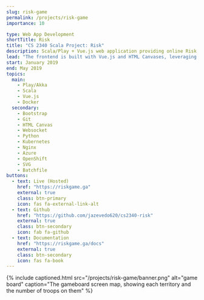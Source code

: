 ```yaml
---
slug: risk-game
permalink: /projects/risk-game
importance: 10

type: Web App Development
shortTitle: Risk
title: "CS 2340 Scala Project: Risk"
description: Scala/Play + Vue.js web application providing online Risk, produced for CS 2340 with Professor Simpkins
lead: "The frontend is built with Vue.js and HTML Canvases, leveraging the Javascript canvas library <a href=\"https://konvajs.org/\" target=\"_blank\" rel=\"noopener\">Konva</a>, while the backend is built with Play Framework and Akka in Scala. The project itself was produced for CS 2340 at Georgia Tech with Professor Christopher Simpkins <a href=\"https://cs2340.gitlab.io/\" target=\"_blank\" rel=\"noopener\">(class website)</a>."
start: January 2019
end: May 2019
topics:
  main:
    - Play/Akka
    - Scala
    - Vue.js
    - Docker
  secondary:
    - Bootstrap
    - Git
    - HTML Canvas
    - Websocket
    - Python
    - Kubernetes
    - Nginx
    - Azure
    - OpenShift
    - SVG
    - Batchfile
buttons:
  - text: Live (Hosted)
    href: "https://riskgame.ga"
    external: true
    class: btn-primary
    icon: fas fa-external-link-alt
  - text: Github
    href: "https://github.com/jazevedo620/cs2340-risk"
    external: true
    class: btn-secondary
    icon: fab fa-github
  - text: Documentation
    href: "https://riskgame.ga/docs"
    external: true
    class: btn-secondary
    icon: fas fa-book
---
```


{% include captioned.html src="/projects/risk-game/banner.png" alt="game board" caption="The gameboard screen map, showing each territory and the number of troops on them" %}
